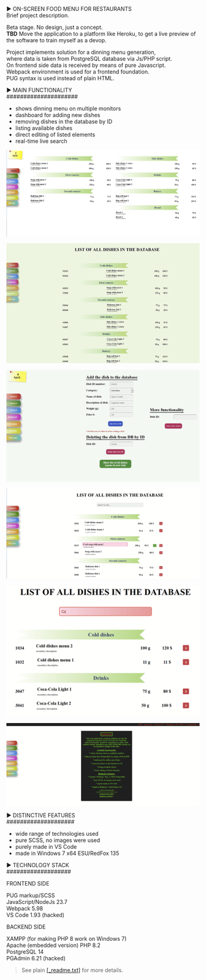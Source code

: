 ► ON-SCREEN FOOD MENU FOR RESTAURANTS  
Brief project description.

Beta stage. No design, just a concept.  
**TBD** Move the application to a platform like Heroku, 
to get a live preview of the software to train myself as a devop.  

Project implements solution for a dinning menu generation,  
where data is taken from PostgreSQL database via Js/PHP script.  
On frontend side data is received by means of pure Javascript.  
Webpack environment is used for a frontend foundation.  
PUG syntax is used instead of plain HTML.

► MAIN FUNCTIONALITY  
#####################

* shows dinning menu on multiple monitors 
* dashboard for adding new dishes 
* removing dishes in the database by ID
* listing available dishes 
* direct editing of listed elements
* real-time live search

  
![Food menu](src/assets/food-menu.png)

![Food menu](src/assets/list.png)

![Food menu](src/assets/admin.png)

![Food menu](src/assets/edit.png)

![Food menu](src/assets/search.png)

![Food menu](src/assets/version.png)

► DISTINCTIVE FEATURES  
####################

* wide range of technologies used
* pure SCSS, no images were used
* purely made in VS Code
* made in Windows 7 x64 ESU/RedFox 135

► TECHNOLOGY STACK  
###################

FRONTEND SIDE  

PUG markup/SCSS  
JavaScript/NodeJs 23.7  
Webpack 5.98  
VS Code 1.93 (hacked)

BACKEND SIDE  

XAMPP (for making PHP 8 work on Windows 7)  
Apache (embedded version)
PHP 8.2  
PostgreSQL 14  
PGAdmin 6.21 (hacked)

> See plain [[_readme.txt]](\_readme.txt) for more details.
